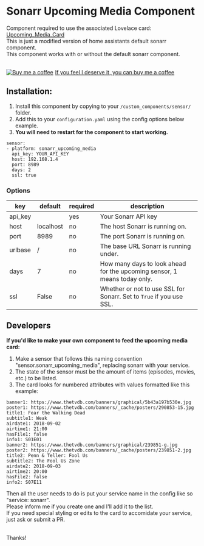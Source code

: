 # Sonarr Upcoming Media Component

Component required to use the associated Lovelace card: [Upcoming_Media_Card](https://github.com/custom-cards/upcoming-media-card)</br>
This is just a modified version of home assistants default sonarr component.</br>
This component works with or without the default sonarr component.</br></br>
<link href="https://fonts.googleapis.com/css?family=Lato&subset=latin,latin-ext" rel="stylesheet"><a class="bmc-button" target="_blank" href="https://www.buymeacoffee.com/FgwNR2l"><img src="https://www.buymeacoffee.com/assets/img/BMC-btn-logo.svg" alt="Buy me a coffee"><span style="margin-left:5px">If you feel I deserve it, you can buy me a coffee</span></a>

## Installation:

1. Install this component by copying to your `/custom_components/sensor/` folder.
2. Add this to your `configuration.yaml` using the config options below example. 
3. **You will need to restart for the component to start working.**

```
sensor:
- platform: sonarr_upcoming_media
  api_key: YOUR_API_KEY
  host: 192.168.1.4
  port: 8989
  days: 2
  ssl: true
```

### Options

| key | default | required | description
| --- | --- | --- | ---
| api_key | | yes | Your Sonarr API key
| host | localhost | no | The host Sonarr is running on.
| port | 8989 | no | The port Sonarr is running on.
| urlbase | / | no | The base URL Sonarr is running under.
| days | 7 | no | How many days to look ahead for the upcoming sensor, 1 means today only.
| ssl | False | no | Whether or not to use SSL for Sonarr. Set to `True` if you use SSL.

## Developers

**If you'd like to make your own component to feed the upcoming media card:**

1. Make a sensor that follows this naming convention "sensor.sonarr_upcoming_media", replacing sonarr with your service.
2. The state of the sensor must be the amount of items (episodes, movies, etc.) to be listed.
3. The card looks for numbered attributes with values formatted like this example:

```
banner1: https://www.thetvdb.com/banners/graphical/5b43a197b530e.jpg
poster1: https://www.thetvdb.com/banners/_cache/posters/290853-15.jpg
title1: Fear the Walking Dead
subtitle1: Weak
airdate1: 2018-09-02
airtime1: 21:00
hasFile1: false
info1: S01E01
banner2: https://www.thetvdb.com/banners/graphical/239851-g.jpg
poster2: https://www.thetvdb.com/banners/_cache/posters/239851-2.jpg
title2: Penn & Teller: Fool Us
subtitle2: The Fool Us Zone
airdate2: 2018-09-03
airtime2: 20:00
hasFile2: false
info2: S07E11
```

Then all the user needs to do is put your service name in the config like so "service: sonarr".</br>
Please inform me if you create one and I'll add it to the list.</br>
If you need special styling or edits to the card to accomidate your service, just ask or submit a PR.</br></br>

Thanks!
